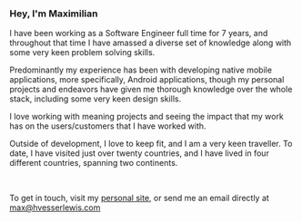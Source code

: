 ### Hey, I'm Maximilian

I have been working as a Software Engineer full time for 7 years, and throughout that time I have amassed a diverse set of knowledge along with some very keen problem solving skills.

Predominantly my experience has been with developing native mobile applications, more specifically, Android applications, though my personal projects and endeavors have given me thorough knowledge over the whole stack, including some very keen design skills.

I love working with meaning projects and seeing the impact that my work has on the users/customers that I have worked with.

Outside of development, I love to keep fit, and I am a very keen traveller. To date, I have visited just over twenty countries, and I have lived in four different countries, spanning two continents.
&nbsp;

&nbsp;

To get in touch, visit my [personal site](https://www.hvesserlewis.com), or send me an email directly at [max@hvesserlewis.com](mailto:max@hvesserlewis.com)
